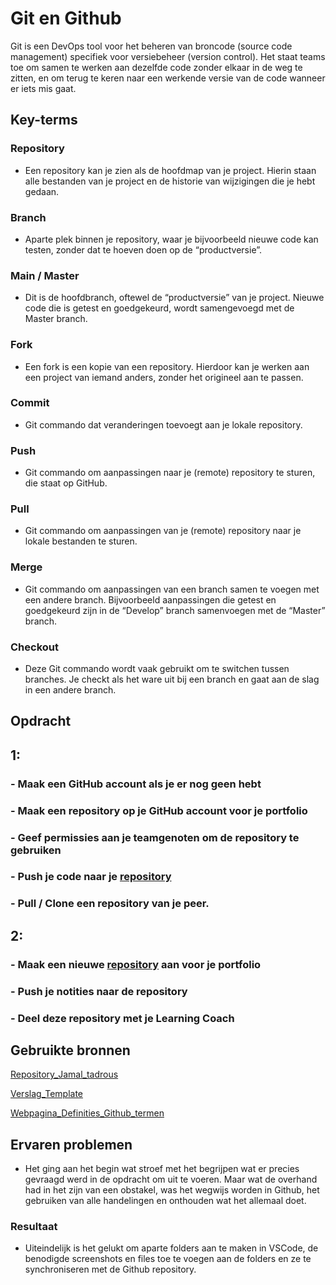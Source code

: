 # Git en Github
Git is een DevOps tool voor het beheren van broncode (source code management) specifiek voor versiebeheer (version control). 
 Het staat teams toe om samen te werken aan dezelfde code zonder elkaar in de weg te zitten, en om terug te keren naar een werkende versie van de code wanneer er iets mis gaat.

 

 
## Key-terms
### Repository
-   Een repository kan je zien als de hoofdmap van je project. Hierin staan alle bestanden van je project en de historie van wijzigingen die je hebt gedaan.
### Branch
-   Aparte plek binnen je repository, waar je bijvoorbeeld nieuwe code kan testen, zonder dat te hoeven doen op de “productversie”.
### Main / Master
-   Dit is de hoofdbranch, oftewel de “productversie” van je project. Nieuwe code die is getest en goedgekeurd, wordt samengevoegd met de Master branch.
### Fork
-   Een fork is een kopie van een repository. Hierdoor kan je werken aan een project van iemand anders, zonder het origineel aan te passen.
### Commit
-   Git commando dat veranderingen toevoegt aan je lokale repository.
### Push
-   Git commando om aanpassingen naar je (remote) repository te sturen, die staat op GitHub.
### Pull  
-   Git commando om aanpassingen van je (remote) repository naar je lokale bestanden te sturen.
### Merge
-   Git commando om aanpassingen van een branch samen te voegen met een andere branch. Bijvoorbeeld aanpassingen die getest en goedgekeurd zijn in de “Develop” branch samenvoegen met de “Master” branch.
### Checkout
-   Deze Git commando wordt vaak gebruikt om te switchen tussen branches. Je checkt als het ware uit bij een branch en gaat aan de slag in een andere branch.
  
  
## Opdracht
## 1:
### -   Maak een GitHub account als je er nog geen hebt
### -   Maak een repository op je GitHub account voor je portfolio
### -   Geef permissies aan je teamgenoten om de repository te gebruiken
### -   Push je code naar je [repository](https://github.com/JamalTadrous/cloud-6-repo-JamalTadrous)
### -   Pull / Clone een repository van je peer.
## 2:
### -   Maak een nieuwe [repository](https://github.com/JamalTadrous/cloud-6-repo-JamalTadrous) aan voor je portfolio
### -   Push je notities naar de repository
### -   Deel deze repository met je Learning Coach
 


## Gebruikte bronnen
[Repository_Jamal_tadrous](https://github.com/JamalTadrous/cloud-6-repo-JamalTadrous)

[Verslag_Template](https://github.com/JamalTadrous/cloud-6-repo-JamalTadrous/blob/main/00_templates/opdracht.md)

[Webpagina_Definities_Github_termen](https://programmeerplaats.nl/wat-is-github/#Betekenissen_van_GitHub_termen)



## Ervaren problemen
-   Het ging aan het begin wat stroef met het begrijpen wat er precies gevraagd werd in de opdracht om uit te voeren. Maar wat de overhand had in het zijn van een obstakel, was het wegwijs worden in Github, het gebruiken van alle handelingen en onthouden wat het allemaal doet.



### Resultaat
-   Uiteindelijk is het gelukt om aparte folders aan te maken in VSCode, de benodigde screenshots en files toe te voegen aan de folders en ze te synchroniseren met de Github repository.